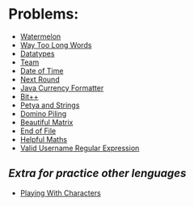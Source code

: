 **Problems:**
============================

- [Watermelon](https://codeforces.com/problemset/problem/4/A)
- [Way Too Long Words](https://codeforces.com/problemset/problem/71/A)
- [Datatypes](https://www.hackerrank.com/challenges/java-datatypes/problem)
- [Team](https://codeforces.com/problemset/problem/231/A)
- [Date of Time](https://www.hackerrank.com/challenges/java-date-and-time/problem)
- [Next Round](https://codeforces.com/problemset/problem/158/A)
- [Java Currency Formatter](https://www.hackerrank.com/challenges/java-currency-formatter/problem)
- [Bit++](https://codeforces.com/problemset/problem/282/A)
- [Petya and Strings](https://codeforces.com/problemset/problem/112/A)
- [Domino Piling](https://codeforces.com/problemset/problem/50/A)
- [Beautiful Matrix](https://codeforces.com/problemset/problem/263/A)
- [End of File](https://www.hackerrank.com/challenges/java-end-of-file/problem)
- [Helpful Maths](https://codeforces.com/problemset/problem/339/A)
- [Valid Username Regular Expression](https://www.hackerrank.com/challenges/valid-username-checker/problem)


## _Extra for practice other lenguages_

- [Playing With Characters](https://www.hackerrank.com/challenges/playing-with-characters/problem)
